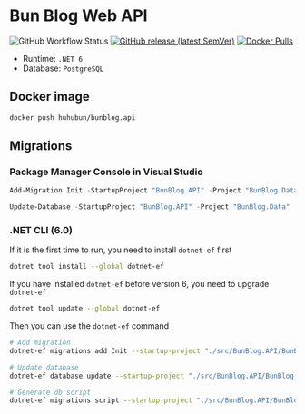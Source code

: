 # Bun Blog Web API

![GitHub Workflow Status](https://img.shields.io/github/workflow/status/huhubun/BunBlog.API/ASP.NET%20Core%20CI)
[![GitHub release (latest SemVer)](https://img.shields.io/github/v/release/huhubun/BunBlog.API)](https://github.com/huhubun/BunBlog.API/releases)
[![Docker Pulls](https://img.shields.io/docker/pulls/huhubun/bunblog.api)](https://hub.docker.com/r/huhubun/bunblog.api)

- Runtime: `.NET 6`
- Database: `PostgreSQL`

## Docker image

```bash
docker push huhubun/bunblog.api
```

## Migrations
### Package Manager Console in Visual Studio

```powershell
Add-Migration Init -StartupProject "BunBlog.API" -Project "BunBlog.Data"

Update-Database -StartupProject "BunBlog.API" -Project "BunBlog.Data"
```

### .NET CLI (6.0)
If it is the first time to run, you need to install `dotnet-ef` first

```bash
dotnet tool install --global dotnet-ef
```

If you have installed `dotnet-ef` before version 6, you need to upgrade `dotnet-ef`

```bash
dotnet tool update --global dotnet-ef
```

Then you can use the `dotnet-ef` command

```bash
# Add migration
dotnet-ef migrations add Init --startup-project "./src/BunBlog.API/BunBlog.API.csproj" --project "./src/BunBlog.Data/BunBlog.Data.csproj"

# Update database
dotnet-ef database update --startup-project "./src/BunBlog.API/BunBlog.API.csproj" --project "./src/BunBlog.Data/BunBlog.Data.csproj"

# Generate db script
dotnet-ef migrations script --startup-project "./src/BunBlog.API/BunBlog.API.csproj" --project "./src/BunBlog.Data/BunBlog.Data.csproj" --idempotent  --output ./scripts/script.sql
```
